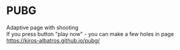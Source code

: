 # PUBG
Adaptive page with shooting </br>
If you press button "play now" - you can make a few holes in page </br>
https://kiros-albatros.github.io/pubg/

